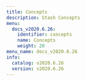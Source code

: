 ```yaml
---
title: Concepts
description: Stash Concepts
menu:
  docs_v2020.6.26:
    identifier: concepts
    name: Concepts
    weight: 20
menu_name: docs_v2020.6.26
info:
  catalog: v2020.6.26
  version: v2020.6.26
---
```


